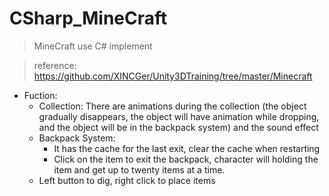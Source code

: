 # CSharp_MineCraft
 > MineCraft use C# implement 
 
 > reference: https://github.com/XINCGer/Unity3DTraining/tree/master/Minecraft
* Fuction:
  * Collection: There are animations during the collection (the object gradually disappears, the object will have
  animation while dropping, and the object will be in the backpack system) and the sound effect
  * Backpack System:  
    * It has the cache for the last exit, clear the cache when restarting
    * Click on the item to exit the backpack, character  will holding the item and get up to twenty items at a time.
  * Left button to dig, right click to place items
  
 

